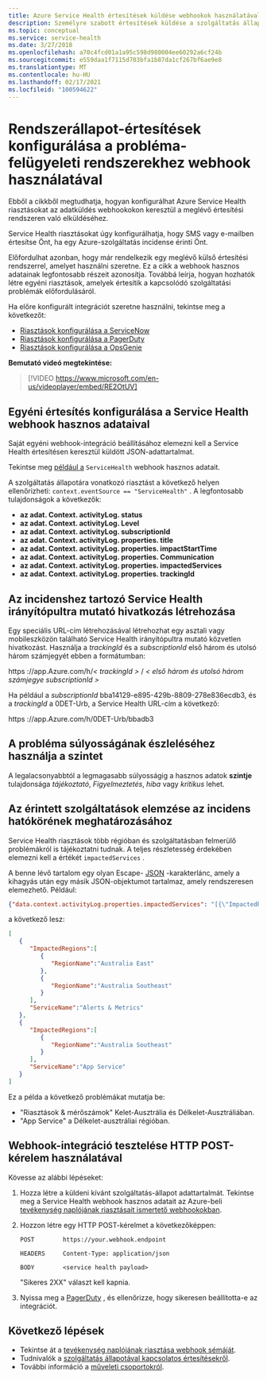 ```yaml
---
title: Azure Service Health értesítések küldése webhookok használatával
description: Személyre szabott értesítések küldése a szolgáltatás állapotával kapcsolatos eseményekről a meglévő probléma-felügyeleti rendszerre.
ms.topic: conceptual
ms.service: service-health
ms.date: 3/27/2018
ms.openlocfilehash: a70c4fcd01a1a95c598d980004ee60292a6cf24b
ms.sourcegitcommit: e559daa1f7115d703bfa1b87da1cf267bf6ae9e8
ms.translationtype: MT
ms.contentlocale: hu-HU
ms.lasthandoff: 02/17/2021
ms.locfileid: "100594622"
---
```

# <a name="use-a-webhook-to-configure-health-notifications-for-problem-management-systems"></a>Rendszerállapot-értesítések konfigurálása a probléma-felügyeleti rendszerekhez webhook használatával

Ebből a cikkből megtudhatja, hogyan konfigurálhat Azure Service Health riasztásokat az adatküldés webhookokon keresztül a meglévő értesítési rendszeren való elküldéséhez.

Service Health riasztásokat úgy konfigurálhatja, hogy SMS vagy e-mailben értesítse Önt, ha egy Azure-szolgáltatás incidense érinti Önt.

Előfordulhat azonban, hogy már rendelkezik egy meglévő külső értesítési rendszerrel, amelyet használni szeretne. Ez a cikk a webhook hasznos adatainak legfontosabb részeit azonosítja. Továbbá leírja, hogyan hozhatók létre egyéni riasztások, amelyek értesítik a kapcsolódó szolgáltatási problémák előfordulásáról.

Ha előre konfigurált integrációt szeretne használni, tekintse meg a következőt:
* [Riasztások konfigurálása a ServiceNow](service-health-alert-webhook-servicenow.md)
* [Riasztások konfigurálása a PagerDuty](service-health-alert-webhook-pagerduty.md)
* [Riasztások konfigurálása a OpsGenie](service-health-alert-webhook-opsgenie.md)

**Bemutató videó megtekintése:**

>[!VIDEO https://www.microsoft.com/en-us/videoplayer/embed/RE2OtUV]

## <a name="configure-a-custom-notification-by-using-the-service-health-webhook-payload"></a>Egyéni értesítés konfigurálása a Service Health webhook hasznos adataival
Saját egyéni webhook-integráció beállításához elemezni kell a Service Health értesítésen keresztül küldött JSON-adattartalmat.

Tekintse meg [például a](../azure-monitor/alerts/activity-log-alerts-webhook.md) `ServiceHealth` webhook hasznos adatait.

A szolgáltatás állapotára vonatkozó riasztást a következő helyen ellenőrizheti: `context.eventSource == "ServiceHealth"` . A legfontosabb tulajdonságok a következők:
- **az adat. Context. activityLog. status**
- **az adat. Context. activityLog. Level**
- **az adat. Context. activityLog. subscriptionId**
- **az adat. Context. activityLog. properties. title**
- **az adat. Context. activityLog. properties. impactStartTime**
- **az adat. Context. activityLog. properties. Communication**
- **az adat. Context. activityLog. properties. impactedServices**
- **az adat. Context. activityLog. properties. trackingId**

## <a name="create-a-link-to-the-service-health-dashboard-for-an-incident"></a>Az incidenshez tartozó Service Health irányítópultra mutató hivatkozás létrehozása
Egy speciális URL-cím létrehozásával létrehozhat egy asztali vagy mobileszközön található Service Health irányítópultra mutató közvetlen hivatkozást. Használja a *trackingId* és a *subscriptionId* első három és utolsó három számjegyét ebben a formátumban:

https <i></i> ://app.Azure.com/h/*&lt; trackingId &gt;* / *&lt; első három és utolsó három számjegye subscriptionId &gt;*

Ha például a *subscriptionId* bba14129-e895-429b-8809-278e836ecdb3, és a *trackingId* a 0DET-Urb, a Service Health URL-cím a következő:

https <i></i> ://app.Azure.com/h/0DET-Urb/bbadb3

## <a name="use-the-level-to-detect-the-severity-of-the-issue"></a>A probléma súlyosságának észleléséhez használja a szintet
A legalacsonyabbtól a legmagasabb súlyosságig a hasznos adatok **szintje** tulajdonsága *tájékoztató*, *Figyelmeztetés*, *hiba* vagy *kritikus* lehet.

## <a name="parse-the-impacted-services-to-determine-the-incident-scope"></a>Az érintett szolgáltatások elemzése az incidens hatókörének meghatározásához
Service Health riasztások több régióban és szolgáltatásban felmerülő problémákról is tájékoztatni tudnak. A teljes részletesség érdekében elemezni kell a értékét `impactedServices` .

A benne lévő tartalom egy olyan Escape- [JSON](https://json.org/) -karakterlánc, amely a kihagyás után egy másik JSON-objektumot tartalmaz, amely rendszeresen elemezhető. Például:

```json
{"data.context.activityLog.properties.impactedServices": "[{\"ImpactedRegions\":[{\"RegionName\":\"Australia East\"},{\"RegionName\":\"Australia Southeast\"}],\"ServiceName\":\"Alerts & Metrics\"},{\"ImpactedRegions\":[{\"RegionName\":\"Australia Southeast\"}],\"ServiceName\":\"App Service\"}]"}
```

 a következő lesz:

```json
[
   {
      "ImpactedRegions":[
         {
            "RegionName":"Australia East"
         },
         {
            "RegionName":"Australia Southeast"
         }
      ],
      "ServiceName":"Alerts & Metrics"
   },
   {
      "ImpactedRegions":[
         {
            "RegionName":"Australia Southeast"
         }
      ],
      "ServiceName":"App Service"
   }
]
```

Ez a példa a következő problémákat mutatja be:
- "Riasztások & mérőszámok" Kelet-Ausztrália és Délkelet-Ausztráliában.
- "App Service" a Délkelet-ausztráliai régióban.

## <a name="test-your-webhook-integration-via-an-http-post-request"></a>Webhook-integráció tesztelése HTTP POST-kérelem használatával

Kövesse az alábbi lépéseket:

1. Hozza létre a küldeni kívánt szolgáltatás-állapot adattartalmát. Tekintse meg a Service Health webhook hasznos adatait az Azure-beli [tevékenység naplójának riasztásait ismertető webhookokban](../azure-monitor/alerts/activity-log-alerts-webhook.md).

1. Hozzon létre egy HTTP POST-kérelmet a következőképpen:

    ```
    POST        https://your.webhook.endpoint

    HEADERS     Content-Type: application/json

    BODY        <service health payload>
    ```
   "Sikeres 2XX" választ kell kapnia.

1. Nyissa meg a [PagerDuty](https://www.pagerduty.com/) , és ellenőrizze, hogy sikeresen beállította-e az integrációt.

## <a name="next-steps"></a>Következő lépések
- Tekintse át a [tevékenység naplójának riasztása webhook sémáját](../azure-monitor/alerts/activity-log-alerts-webhook.md). 
- Tudnivalók a [szolgáltatás állapotával kapcsolatos értesítésekről](./service-notifications.md).
- További információ a [műveleti csoportokról](../azure-monitor/alerts/action-groups.md).
